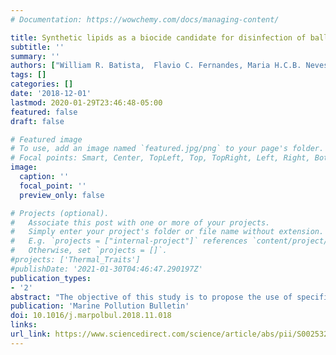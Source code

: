 ```yaml
---
# Documentation: https://wowchemy.com/docs/managing-content/

title: Synthetic lipids as a biocide candidate for disinfection of ballast water
subtitle: ''
summary: ''
authors: ["William R. Batista,  Flavio C. Fernandes, Maria H.C.B. Neves, Thiana S. Nascimento, Rosangela S.C. Lopes, Claudio C. Lopes, Gregory P. Ziegler, Brenda M. Soler-Figueroa, Darrick Sparks, Diana N. Fontaine, Katharine J. Carney,  Luz E. Quiñones-Oquendo Gregory M. Ruiz"]
tags: []
categories: []
date: '2018-12-01'
lastmod: 2020-01-29T23:46:48-05:00
featured: false
draft: false

# Featured image
# To use, add an image named `featured.jpg/png` to your page's folder.
# Focal points: Smart, Center, TopLeft, Top, TopRight, Left, Right, BottomLeft, Bottom, BottomRight.
image:
  caption: ''
  focal_point: ''
  preview_only: false

# Projects (optional).
#   Associate this post with one or more of your projects.
#   Simply enter your project's folder or file name without extension.
#   E.g. `projects = ["internal-project"]` references `content/project/deep-learning/index.md`.
#   Otherwise, set `projects = []`.
#projects: ['Thermal_Traits']
#publishDate: '2021-01-30T04:46:47.290197Z'
publication_types:
- '2'
abstract: "The objective of this study is to propose the use of specific synthetic lipid as an active substance (biocide) in the control of harmful aquatic microorganisms, such as pathogens and non-indigenous species, transported in ships’ ballast water. The biocide candidate, without metal or halogen components, was produced from a sub-product of the edible oil industry, the lecithin. Laboratory assays were conducted with phytoplankton, zooplankton, and marine bacteria to evaluate the efficiency of the biocide. The study also considers specific biocide’s characteristics related to environmental risks, such as chemical composition, persistence, bioaccumulation, and toxicity. Results showed that, in the first 24 hours of treatment, the biocide effectively reduced the concentration of the planktonic micro-organisms to very low levels. Additionally, a preliminary risk evaluation pointed that biocide candidate has a low residual toxicity, also a low potential for persistence and bioaccumulation in the environment."
publication: 'Marine Pollution Bulletin'
doi: 10.1016/j.marpolbul.2018.11.018
links:
url_link: https://www.sciencedirect.com/science/article/abs/pii/S0025326X1830794X
---
```

